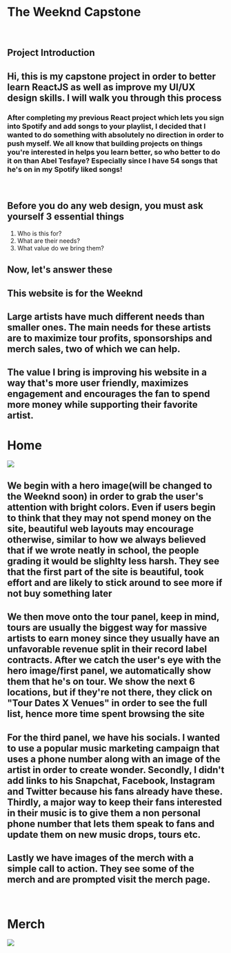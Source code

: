 <h1><strong>The Weeknd Capstone</strong></h1>

<br>
<h2><strong>Project Introduction</strong></h2>
<h2>Hi, this is my capstone project in order to better learn ReactJS as well as improve my UI/UX design skills. I will walk you through this process</h2>
<h3>After completing my previous React project which lets you sign into Spotify and add songs to your playlist, I decided that I wanted to do something with absolutely no direction in order to push myself. We all know that building projects on things you're interested in helps you learn better, so who better to do it on than Abel Tesfaye? Especially since I have 54 songs that he's on in my Spotify liked songs!</h3>
<br>
<h2>Before you do any web design, you must ask yourself 3 essential things</h2>
<ol>
  <li>Who is this for?</li>
  <li>What are their needs?</li>
  <li>What value do we bring them?</li>
</ol>

<h2>Now, let's answer these</h2>
<h2>This website is for the Weeknd</h2>
<h2>Large artists have much different needs than smaller ones. The main needs for these artists are to maximize tour profits, sponsorships and merch sales, two of which we can help.</h2>
<h2>The value I bring is improving his website in a way that's more user friendly, maximizes engagement and encourages the fan to spend more money while supporting their favorite artist.</h2>

<h1><strong>Home</strong></h1>
<img src="https://github.com/notpaulgaddy/TheWeekndRedoneSite/blob/main/homePageWeeknd.png?raw=true"/>
<h2>We begin with a hero image(will be changed to the Weeknd soon) in order to grab the user's attention with bright colors. Even if users begin to think that they may not spend money on the site, beautiful web layouts may encourage otherwise, similar to how we always believed that if we wrote neatly in school, the people grading it would be slighlty less harsh. They see that the first part of the site is beautiful, took effort and are likely to stick around to see more if not buy something later</h2>
<h2>We then move onto the tour panel, keep in mind, tours are usually the biggest way for massive artists to earn money since they usually have an unfavorable revenue split in their record label contracts. After we catch the user's eye with the hero image/first panel, we automatically show them that he's on tour. We show the next 6 locations, but if they're not there, they click on "Tour Dates X Venues" in order to see the full list, hence more time spent browsing the site</h2>
<h2>For the third panel, we have his socials. I wanted to use a popular music marketing campaign that uses a phone number along with an image of the artist in order to create wonder. Secondly, I didn't add links to his Snapchat, Facebook, Instagram and Twitter because his fans already have these. Thirdly, a major way to keep their fans interested in their music is to give them a non personal phone number that lets them speak to fans and update them on new music drops, tours etc.</h2>
<h2>Lastly we have images of the merch with a simple call to action. They see some of the merch and are prompted visit the merch page.</h2>

<br>
<h1><strong>Merch</strong></h1>
<img src="https://github.com/notpaulgaddy/TheWeekndRedoneSite/blob/main/merchWeeknd.png?raw=true"/>
